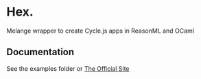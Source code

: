 # Hex.

Melange wrapper to create Cycle.js apps in ReasonML and OCaml

## Documentation

See the examples folder or [The Official Site](https://hex-ui.surge.sh)